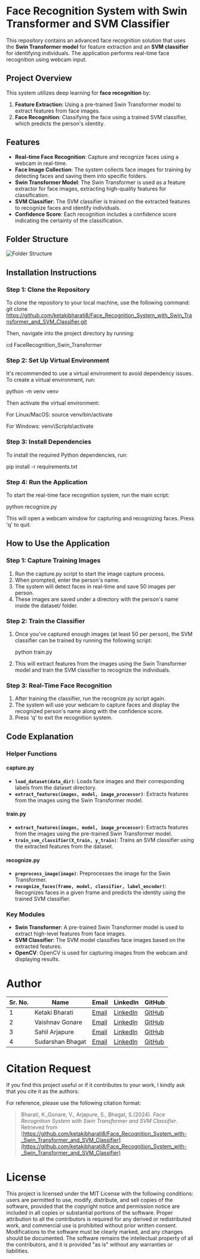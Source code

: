 # Face Recognition System with Swin Transformer and SVM Classifier

This repository contains an advanced face recognition solution that uses the **Swin Transformer model** for feature extraction and an **SVM classifier** for identifying individuals. The application performs real-time face recognition using webcam input.

## Project Overview

This system utilizes deep learning for **face recognition** by:
1. **Feature Extraction**: Using a pre-trained Swin Transformer model to extract features from face images.
2. **Face Recognition**: Classifying the face using a trained SVM classifier, which predicts the person's identity.

## Features
- **Real-time Face Recognition**: Capture and recognize faces using a webcam in real-time.
- **Face Image Collection**: The system collects face images for training by detecting faces and saving them into specific folders.
- **Swin Transformer Model**: The Swin Transformer is used as a feature extractor for face images, extracting high-quality features for classification.
- **SVM Classifier**: The SVM classifier is trained on the extracted features to recognize faces and identify individuals.
- **Confidence Score**: Each recognition includes a confidence score indicating the certainty of the classification.

## Folder Structure
![Folder Structure](images/folder_structure.png)


## Installation Instructions  

### Step 1: Clone the Repository  
To clone the repository to your local machine, use the following command:  
git clone https://github.com/ketakibharati8/Face_Recognition_System_with_Swin_Transformer_and_SVM_Classifier.git

Then, navigate into the project directory by running:

cd FaceRecognition_Swin_Transformer

### Step 2: Set Up Virtual Environment
It's recommended to use a virtual environment to avoid dependency issues. To create a virtual environment, run:

python -m venv venv

Then activate the virtual environment:

For Linux/MacOS:
source venv/bin/activate

For Windows:
venv\Scripts\activate

### Step 3: Install Dependencies
To install the required Python dependencies, run:

pip install -r requirements.txt

### Step 4: Run the Application
To start the real-time face recognition system, run the main script:

python recognize.py

This will open a webcam window for capturing and recognizing faces. Press 'q' to quit.

## How to Use the Application

### Step 1: Capture Training Images
1. Run the capture.py script to start the image capture process.
2. When prompted, enter the person's name.
3. The system will detect faces in real-time and save 50 images per person.
4. These images are saved under a directory with the person's name inside the dataset/ folder.

### Step 2: Train the Classifier
1. Once you've captured enough images (at least 50 per person), the SVM classifier can be trained by running the following script:
   
   python train.py

2. This will extract features from the images using the Swin Transformer model and train the SVM classifier to recognize the individuals.

### Step 3: Real-Time Face Recognition
1. After training the classifier, run the recognize.py script again.
2. The system will use your webcam to capture faces and display the recognized person's name along with the confidence score.
3. Press 'q' to exit the recognition system.


## Code Explanation

### Helper Functions

#### capture.py
- **`load_dataset(data_dir)`**: Loads face images and their corresponding labels from the dataset directory.
- **`extract_features(images, model, image_processor)`**: Extracts features from the images using the Swin Transformer model.

#### train.py
- **`extract_features(images, model, image_processor)`**: Extracts features from the images using the pre-trained Swin Transformer model.
- **`train_svm_classifier(X_train, y_train)`**: Trains an SVM classifier using the extracted features from the dataset.

#### recognize.py
- **`preprocess_image(image)`**: Preprocesses the image for the Swin Transformer.
- **`recognize_faces(frame, model, classifier, label_encoder)`**: Recognizes faces in a given frame and predicts the identity using the trained SVM classifier.

### Key Modules

- **Swin Transformer**: A pre-trained Swin Transformer model is used to extract high-level features from face images.
- **SVM Classifier**: The SVM model classifies face images based on the extracted features.
- **OpenCV**: OpenCV is used for capturing images from the webcam and displaying results.


# Author

| Sr. No. | Name                | Email                                   | LinkedIn                                  | GitHub                                    |
|---------|---------------------|-----------------------------------------|-------------------------------------------|-------------------------------------------|
| 1       | Ketaki Bharati       | [Email](mailto:ketakibharati8@gmail.com) | [LinkedIn](https://linkedin.com/in/ketaki-bharati) | [GitHub](https://github.com/ketakibharati8)  |
| 2       | Vaishnav Gonare      | [Email](mailto:gonarevaishnav@gmail.com)  | [LinkedIn](https://in.linkedin.com/in/vaishnav-gonare-44238922a) | [GitHub](https://github.com/Gonare-22) |
| 3       | Sahil Arjapure       | [Email](mailto:sahil.arjapure@example.com) | [LinkedIn](https://in.linkedin.com/in/sahil-arjapure-592769229) | [GitHub](https://github.com/sahilarjapure)  |
| 4       | Sudarshan Bhagat     | [Email](mailto:sudarshan.bhagat@example.com) | [LinkedIn](https://www.linkedin.com/in/sudarshan-bhagat-3019962a5) | [GitHub](https://github.com/sudarshanbhagat) |


# Citation Request

If you find this project useful or if it contributes to your work, I kindly ask that you cite it as the authors:


For reference, please use the following citation format:

> Bharati, K.,Gonare, V., Arjapure, S., Bhagat, S.(2024). *Face Recognition System with Swin Transformer and SVM Classifier*. Retrieved from [https://github.com/ketakibharati8/Face_Recognition_System_with-_Swin_Transformer_and_SVM_Classifier](https://github.com/ketakibharati8/Face_Recognition_System_with-_Swin_Transformer_and_SVM_Classifier)


# License

This project is licensed under the MIT License with the following conditions: users are permitted to use, modify, distribute, and sell copies of the software, provided that the copyright notice and permission notice are included in all copies or substantial portions of the software. Proper attribution to all the contributors is required for any derived or redistributed work, and commercial use is prohibited without prior written consent. Modifications to the software must be clearly marked, and any changes should be documented. The software remains the intellectual property of all the contributors, and it is provided "as is" without any warranties or liabilities.
